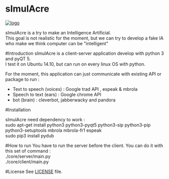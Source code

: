 sImulAcre
=========

[![logo](https://raw.github.com/bizalu/sImulAcre/master/core/client/images/logo.png)](https://github.com/bizalu/sImulAcre/)


sImulAcre is a try to make an Intelligence Artificial.  
This goal is not realistic for the moment, but we can try to develop a fake IA who make we think computer can be "intelligent"


#Introduction
sImulAcre is a client-server application develop with python 3 and pyQT 5.  
I test it on Ubuntu 14.10, but can run on every linux OS with python.

For the moment, this application can just communicate with existing API or package to run :
* Text to speech (voices) : Google trad API , espeak & mbrola
* Speech to text (ears) : Google chrome API
* bot (brain) : cleverbot, jabberwacky and pandora


#Installation

sImulAcre need dependency to work :  
sudo apt-get install python3 python3-pyqt5 python3-sip python3-pip python3-setuptools mbrola mbrola-fr1 espeak  
sudo pip3 install pydub


#How to run
You have to run the server before the client. You can do it with this set of command :  
./core/server/main.py  
./core/client/main.py

#License
See [LICENSE](LICENSE) file.
